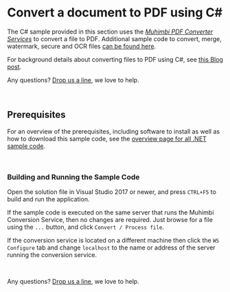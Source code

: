 # Convert a document to PDF using C#
The C# sample provided in this section uses the *[Muhimbi PDF Converter Services](http://www.muhimbi.com/Products/PDF-Converter-Services/summary.aspx)* to convert a file to PDF. Additional sample code to convert, merge, watermark, secure and OCR files [can be found here](../).

For background details about converting files to PDF using C#, see [this Blog post](http://blog.muhimbi.com/2009/12/converting-office-files-to-pdf-format.html).

Any questions? [Drop us a line](http://www.muhimbi.com/contact.aspx), we love to help.


<br/>


## Prerequisites
For an overview of the prerequisites, including software to install as well as how to download this sample code, see the [overview page for all .NET sample code](../).

<br/>


### Building and Running the Sample Code

Open the solution file in Visual Studio 2017 or newer, and press `CTRL+F5` to build and run the application.

If the sample code is executed on the same server that runs the Muhimbi Conversion Service, then no changes are required. Just browse for a file using the `...` button, and click `Convert / Process file`.

If the conversion service is located on a different machine then click the `WS Configure` tab and change `localhost` to the name or address of the server running the conversion service.

<br/>

Any questions? [Drop us a line](http://www.muhimbi.com/contact.aspx), we love to help.